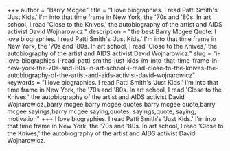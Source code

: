 +++
author = "Barry Mcgee"
title = "I love biographies. I read Patti Smith's 'Just Kids.' I'm into that time frame in New York, the '70s and '80s. In art school, I read 'Close to the Knives,' the autobiography of the artist and AIDS activist David Wojnarowicz."
description = "the best Barry Mcgee Quote: I love biographies. I read Patti Smith's 'Just Kids.' I'm into that time frame in New York, the '70s and '80s. In art school, I read 'Close to the Knives,' the autobiography of the artist and AIDS activist David Wojnarowicz."
slug = "i-love-biographies-i-read-patti-smiths-just-kids-im-into-that-time-frame-in-new-york-the-70s-and-80s-in-art-school-i-read-close-to-the-knives-the-autobiography-of-the-artist-and-aids-activist-david-wojnarowicz"
keywords = "I love biographies. I read Patti Smith's 'Just Kids.' I'm into that time frame in New York, the '70s and '80s. In art school, I read 'Close to the Knives,' the autobiography of the artist and AIDS activist David Wojnarowicz.,barry mcgee,barry mcgee quotes,barry mcgee quote,barry mcgee sayings,barry mcgee saying,quotes, sayings,quote, saying, motivation"
+++
I love biographies. I read Patti Smith's 'Just Kids.' I'm into that time frame in New York, the '70s and '80s. In art school, I read 'Close to the Knives,' the autobiography of the artist and AIDS activist David Wojnarowicz.
